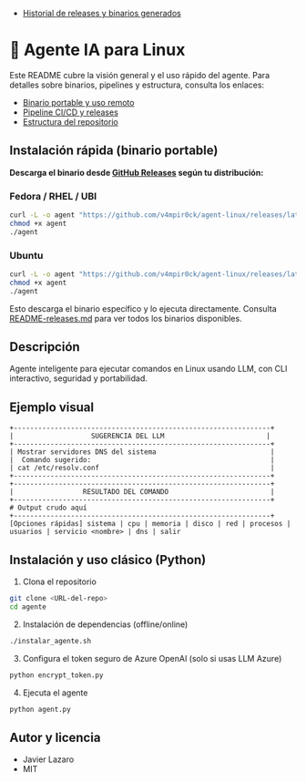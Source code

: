 - [Historial de releases y binarios generados](README-releases.md)
# 🧠 Agente IA para Linux

Este README cubre la visión general y el uso rápido del agente. Para detalles sobre binarios, pipelines y estructura, consulta los enlaces:

- [Binario portable y uso remoto](README-binario.md)
- [Pipeline CI/CD y releases](README-pipeline.md)
- [Estructura del repositorio](README-estructura.md)


## Instalación rápida (binario portable)

**Descarga el binario desde [GitHub Releases](https://github.com/v4mpir0ck/agent-linux/releases/latest) según tu distribución:**

### Fedora / RHEL / UBI
```bash
curl -L -o agent "https://github.com/v4mpir0ck/agent-linux/releases/latest/download/agent-Dockerfile.ubi8"
chmod +x agent
./agent
```

### Ubuntu
```bash
curl -L -o agent "https://github.com/v4mpir0ck/agent-linux/releases/latest/download/agent-Dockerfile.ubuntu"
chmod +x agent
./agent
```

Esto descarga el binario específico y lo ejecuta directamente. Consulta [README-releases.md](README-releases.md) para ver todos los binarios disponibles.

## Descripción

Agente inteligente para ejecutar comandos en Linux usando LLM, con CLI interactivo, seguridad y portabilidad.

## Ejemplo visual

```
+---------------------------------------------------------------+
|                   SUGERENCIA DEL LLM                         |
+---------------------------------------------------------------+
| Mostrar servidores DNS del sistema                            |
|  Comando sugerido:                                            |
| cat /etc/resolv.conf                                          |
+---------------------------------------------------------------+
+---------------------------------------------------------------+
|                 RESULTADO DEL COMANDO                         |
+---------------------------------------------------------------+
# Output crudo aquí
+---------------------------------------------------------------+
[Opciones rápidas] sistema | cpu | memoria | disco | red | procesos | usuarios | servicio <nombre> | dns | salir
```

## Instalación y uso clásico (Python)

1. Clona el repositorio
```bash
git clone <URL-del-repo>
cd agente
```
2. Instalación de dependencias (offline/online)
```bash
./instalar_agente.sh
```
3. Configura el token seguro de Azure OpenAI (solo si usas LLM Azure)
```bash
python encrypt_token.py
```
4. Ejecuta el agente
```bash
python agent.py
```

## Autor y licencia
- Javier Lazaro
- MIT
